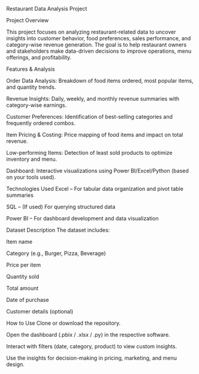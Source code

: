 Restaurant Data Analysis Project

Project Overview

This project focuses on analyzing restaurant-related data to uncover insights into customer behavior, food preferences, sales performance, and category-wise revenue generation. The goal is to help restaurant owners and stakeholders make data-driven decisions to improve operations, menu offerings, and profitability.

Features & Analysis

Order Data Analysis: Breakdown of food items ordered, most popular items, and quantity trends.

Revenue Insights: Daily, weekly, and monthly revenue summaries with category-wise earnings.

Customer Preferences: Identification of best-selling categories and frequently ordered combos.

Item Pricing & Costing: Price mapping of food items and impact on total revenue.

Low-performing Items: Detection of least sold products to optimize inventory and menu.

Dashboard: Interactive visualizations using Power BI/Excel/Python (based on your tools used).

Technologies Used
Excel – For tabular data organization and pivot table summaries

SQL – (If used) For querying structured data

Power BI – For dashboard development and data visualization

Dataset Description
The dataset includes:

Item name

Category (e.g., Burger, Pizza, Beverage)

Price per item

Quantity sold

Total amount

Date of purchase

Customer details (optional)

How to Use
Clone or download the repository.

Open the dashboard (.pbix / .xlsx / .py) in the respective software.

Interact with filters (date, category, product) to view custom insights.

Use the insights for decision-making in pricing, marketing, and menu design.

